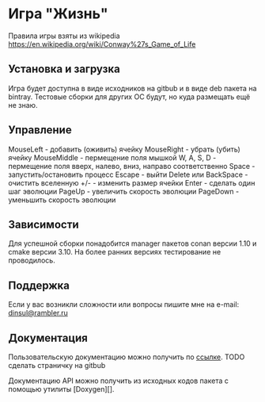 # Игра "Жизнь"

Правила игры взяты из wikipedia
https://en.wikipedia.org/wiki/Conway%27s_Game_of_Life

## Установка и загрузка

Игра будет доступна в виде исходников на gitbub и в виде deb пакета на bintray.
Тестовые сборки для других ОС будут, но куда размещать ещё не знаю.

## Управление

MouseLeft   - добавить (оживить) ячейку
MouseRight  - убрать (убить) ячейку
MouseMiddle - пермещение поля мышкой
W, A, S, D  - пермещение поля вверх, налево, вниз, направо соответственно
Space       - запустить/остановить процесс
Escape      - выйти
Delete или
BackSpace   - очистить вселенную
+/-         - изменить размер ячейки
Enter       - сделать один шаг эволюции
PageUp      - увеличить скорость эволюции
PageDown    - уменьшить скорость эволюции

## Зависимости

Для успешной сборки понадобится manager пакетов conan версии 1.10 и
cmake версии 3.10. На более ранних версиях тестирование не проводилось.

## Поддержка

Если у вас возникли сложности или вопросы пишите мне на e-mail: dinsul@rambler.ru

## Документация

Пользовательскую документацию можно получить по [ссылке](). TODO сделать страничку на gitbub

Документацию API можно получить из исходных кодов пакета с помощью утилиты
[Doxygen][].
